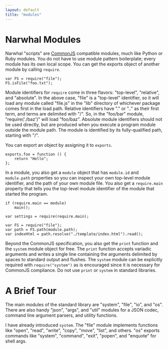 ```yaml
---
layout: default
title: "modules"
---
```


Narwhal Modules
===============

Narwhal "scripts" are [CommonJS](http://wiki.commonjs.org/wiki/Modules/1.1) compatible modules, much like Python or Ruby modules.  You do not have to use module pattern boilerplate; every module has its own local scope.  You can get the exports object of another module by calling `require`.

    var FS = require("file");
    FS.isFile("foo.txt");

Module identifiers for `require` come in three flavors: "top-level", "relative", and "absolute".  In the above case, "file" is a "top-level" identifier, so it will load any module called "file.js" in the "lib" directory of whichever package comes first in the load path.  Relative identifiers have "." or ".." as their first term, and terms are delimited with "/".  So, in the "foo/bar" module, "require('./baz')" will load "foo/baz".  Absolute module identifiers should not be used directly, but are produced when you execute a program module outside the module path.  The module is identified by its fully-qualified path, starting with "/".

You can export an object by assigning it to `exports`.

    exports.foo = function () {
        return "Hello";
    };

In a module, you also get a `module` object that has `module.id` and `module.path` properties so you can inspect your own top-level module identifier, and the path of your own module file.  You also get a `require.main` property that tells you the top-level module identifier of the module that started the program.

    if (require.main == module)
        main();

    var settings = require(require.main);

    var FS = require("file");
    var path = FS.path(module.path);
    var indexHtml = path.resolve("./template/index.html").read();

Beyond the CommonJS specification, you also get the `print` function and the `system` module object for free.  The `print` function accepts variadic arguments and writes a single line containing the arguments delimited by spaces to standard output and flushes.  The `system` module can be explicitly required with `require("system")` as is encouraged since it is necessary for CommonJS compliance.  Do not use `print` or `system` in standard libraries.


A Brief Tour
============

The main modules of the standard library are "system", "file", "io", and "os".  There are also handy "json", "args", and "util" modules for a JSON codec, command line argument parsers, and utility functions.

I have already introduced `system`.  The "file" module implements functions like "open", "read", "write", "copy", "move", "list", and others.  "os" exports commands like "system", "command", "exit", "popen", and "enquote" for shell args.

